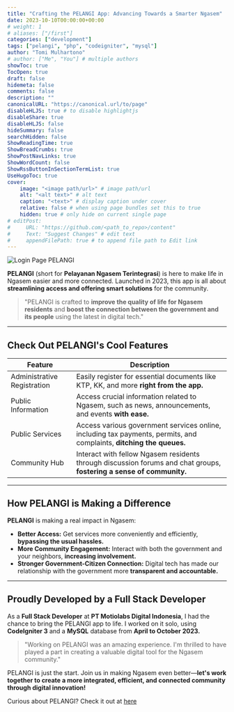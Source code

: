 ```yaml
---
title: "Crafting the PELANGI App: Advancing Towards a Smarter Ngasem"
date: 2023-10-10T00:00:00+00:00
# weight: 1
# aliases: ["/first"]
categories: ["development"]
tags: ["pelangi", "php", "codeigniter", "mysql"]
author: "Tomi Mulhartono"
# author: ["Me", "You"] # multiple authors
showToc: true
TocOpen: true
draft: false
hidemeta: false
comments: false
description: ""
canonicalURL: "https://canonical.url/to/page"
disableHLJS: true # to disable highlightjs
disableShare: true
disableHLJS: false
hideSummary: false
searchHidden: false
ShowReadingTime: true
ShowBreadCrumbs: true
ShowPostNavLinks: true
ShowWordCount: false
ShowRssButtonInSectionTermList: true
UseHugoToc: true
cover:
    image: "<image path/url>" # image path/url
    alt: "<alt text>" # alt text
    caption: "<text>" # display caption under cover
    relative: false # when using page bundles set this to true
    hidden: true # only hide on current single page
# editPost:
#     URL: "https://github.com/<path_to_repo>/content"
#     Text: "Suggest Changes" # edit text
#     appendFilePath: true # to append file path to Edit link
---
```


![Login Page PELANGI](/images/pelangi1.png)

**PELANGI** (short for **Pelayanan Ngasem Terintegrasi**) is here to make life in Ngasem easier and more connected. Launched in 2023, this app is all about **streamlining access and offering smart solutions** for the community.

>"PELANGI is crafted to **improve the quality of life for Ngasem residents** and **boost the connection between the government and its people** using the latest in digital tech."

---

## Check Out PELANGI's Cool Features

| Feature | Description |
| --- | --- |
| Administrative Registration | Easily register for essential documents like KTP, KK, and more **right from the app.** |
| Public Information | Access crucial information related to Ngasem, such as news, announcements, and events **with ease.** |
| Public Services | Access various government services online, including tax payments, permits, and complaints, **ditching the queues.** |
| Community Hub | Interact with fellow Ngasem residents through discussion forums and chat groups, **fostering a sense of community.** |

<!-- ![Dashboard PELANGI](/images/pelangi2.png) -->

---

## How PELANGI is Making a Difference

<!-- ![Services Page PELANGI](/images/pelangi3.png) -->

**PELANGI** is making a real impact in Ngasem:

- **Better Access:** Get services more conveniently and efficiently, **bypassing the usual hassles.**
- **More Community Engagement:** Interact with both the government and your neighbors, **increasing involvement.**
- **Stronger Government-Citizen Connection:** Digital tech has made our relationship with the government more **transparent and accountable.**

---

## Proudly Developed by a Full Stack Developer

As a **Full Stack Developer** at **PT Motiolabs Digital Indonesia**, I had the chance to bring the PELANGI app to life. I worked on it solo, using **CodeIgniter 3** and a **MySQL** database from **April to October 2023.**

>"Working on PELANGI was an amazing experience. I'm thrilled to have played a part in creating a valuable digital tool for the Ngasem community."

PELANGI is just the start. Join us in making Ngasem even better—**let's work together to create a more integrated, efficient, and connected community through digital innovation!**

Curious about PELANGI? Check it out at [here](https://pelangi.bojonegoro.com/)